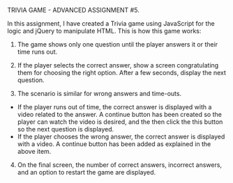 TRIVIA GAME - ADVANCED ASSIGNMENT #5.

In this assignment, I have created a Trivia game using JavaScript for the logic and jQuery to manipulate HTML. 
This is how this game works:


1. The game shows only one question until the player answers it or their time runs out.

2. If the player selects the correct answer, show a screen congratulating them for choosing the right option. After a 
   few seconds, display the next question.

3. The scenario is similar for wrong answers and time-outs.

  * If the player runs out of time, the correct answer is displayed with a video related to the answer. A continue button has
    been created so the player can watch the video is desired, and the then click the this button so the next question is displayed.
  * If the player chooses the wrong answer, the correct answer is displayed with a video. A continue button has been added as explained
    in the above item.

4. On the final screen, the number of correct answers, incorrect answers, and an option to restart the game are displayed.
